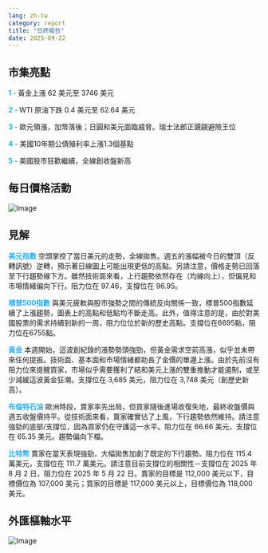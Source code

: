 ```yaml
---
lang: zh-tw
category: report
title: "日終報告"
date: 2025-09-22
---
```



<h2>市集亮點</h2>
<strong style="color: #2caef7;">1 - </strong> 黃金上漲 62 美元至 3746 美元

<strong style="color: #2caef7;">2 - </strong> WTI 原油下跌 0.4 美元至 62.64 美元

<strong style="color: #2caef7;">3 - </strong> 歐元領漲，加幣落後；日圓和美元面臨威脅。瑞士法郎正覬覦避險王位

<strong style="color: #2caef7;">4 - </strong> 美國10年期公債殖利率上漲1.3個基點

<strong style="color: #2caef7;">5 - </strong> 美國股市狂歡繼續，全線創收盤新高



<h2>每日價格活動</h2>
<img src="https://markleighedu.github.io/img/Sep-2025/22-Sep-2025/price.jpg" alt="Image"/>

<h2>見解</h2>
<strong style="color: #2caef7;">美元指數</strong> 空頭掌控了當日美元的走勢，全線拋售。週五的漲幅被今日的雙頂（反轉訊號）逆轉，預示著日線圖上可能出現更低的高點。另請注意，價格走勢已回落至下行趨勢線下方。雖然技術面來看，上行趨勢依然存在（均線向上），但偏見和市場情緒偏向下行。阻力位在 97.46，支撐位在 96.95。

<strong style="color: #2caef7;">標普500指數</strong> 與美元疲軟與股市強勢之間的傳統反向關係一致，標普500指數延續了上漲趨勢，圖表上的高點和低點均不斷走高。此外，值得注意的是，由於對美國股票的需求持續到新的一周，阻力位位於新的歷史高點。支撐位在6695點，阻力位在6755點。

<strong style="color: #2caef7;">黃金</strong> 本週開始，這波創紀錄的漲勢勢頭強勁，但黃金需求空前高漲，似乎並未帶來任何提振。技術面、基本面和市場情緒都助長了金價的單邊上漲。由於先前沒有阻力位來提醒買家，市場似乎需要獲利了結和美元上漲的雙重推動才能遏制，或至少減緩這波黃金狂潮。支撐位在 3,685 美元，阻力位在 3,748 美元（創歷史新高）。

<strong style="color: #2caef7;">布倫特石油</strong> 歐洲時段，賣家率先出局，但買家隨後進場收復失地，最終收盤價與週五收盤價持平。從技術面來看，賣家確實佔了上風，下行趨勢依然維持。請注意強勁的底部/支撐位，因為買家仍在守護這一水平。阻力位在 66.66 美元，支撐位在 65.35 美元。趨勢偏向下檔。

<strong style="color: #2caef7;">比特幣</strong> 賣家在當天表現強勁，大幅拋售加劇了既定的下行趨勢。阻力位在 115.4 萬美元，支撐位在 111.7 萬美元。請注意目前支撐位的相關性－支撐位在 2025 年 8 月 2 日，阻力位在 2025 年 5 月 22 日。賣家的目標是 112,000 美元以下，目標價位為 107,000 美元；買家的目標是 117,000 美元以上，目標價位為 118,000 美元。



<h2>外匯樞軸水平</h2>
<img src="https://markleighedu.github.io/img/Sep-2025/22-Sep-2025/pivot.jpg" alt="Image"/>